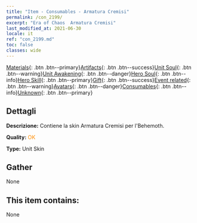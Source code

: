 ```yaml
---
title: "Item - Consumables - Armatura Cremisi"
permalink: /con_2199/
excerpt: "Era of Chaos  Armatura Cremisi"
last_modified_at: 2021-06-30
locale: it
ref: "con_2199.md"
toc: false
classes: wide
---
```

 [Materials](/ItemsIT/){: .btn .btn--primary}[Artifacts](/ItemsIT/Artifacts/){: .btn .btn--success}[Unit Soul](/ItemsIT/UnitSoul/){: .btn .btn--warning}[Unit Awakening](/ItemsIT/UnitAwakening/){: .btn .btn--danger}[Hero Soul](/ItemsIT/HeroSoul/){: .btn .btn--info}[Hero Skill](/ItemsIT/HeroSkill/){: .btn .btn--primary}[Gift](/ItemsIT/Gift/){: .btn .btn--success}[Event related](/ItemsIT/Events/){: .btn .btn--warning}[Avatars](/ItemsIT/Avatars/){: .btn .btn--danger}[Consumables](/ItemsIT/Consumables/){: .btn .btn--info}[Unknown](/ItemsIT/Unknown/){: .btn .btn--primary}

## Dettagli
 **Descrizione:** Contiene la skin Armatura Cremisi per l'Behemoth.

 **Quality:** <span style="color: #FF8C00">OK</span>

 **Type:** Unit Skin

## Gather

  None

## This item contains:

  None


